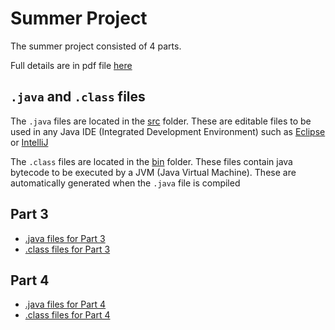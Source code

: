 # Summer Project

The summer project consisted of 4 parts. 

Full details are in pdf file [here](./APCSA_summerProj_2021.pdf)


## ```.java``` and ```.class``` files

The ```.java``` files are located in the [src](./src) folder. These are editable files to be used in any Java IDE (Integrated Development Environment) such as [Eclipse](https://www.eclipse.org/ide/) or [IntelliJ](https://www.jetbrains.com/idea/)

The ```.class``` files are located in the [bin](./bin) folder. These files contain java bytecode to be executed by a JVM (Java Virtual Machine). These are automatically generated when the ```.java``` file is compiled


## Part 3

- [.java files for Part 3](./src/pt3_practiceProjs)
- [.class files for Part 3](./bin/pt3_practiceProjs)


## Part 4

- [.java files for Part 4](./src/pt4_jssCh2)
- [.class files for Part 4](./bin/pt4_jssCh2)
